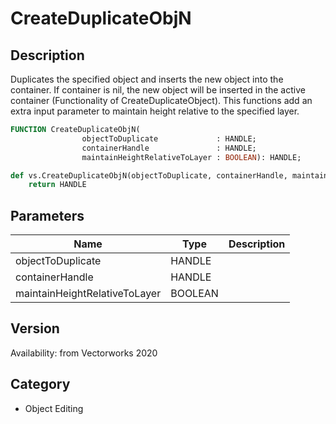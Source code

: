 # CreateDuplicateObjN

## Description
Duplicates the specified object and inserts the new  object into the container.  If container is nil, the new object will be inserted in the active container (Functionality of CreateDuplicateObject). This functions add an extra input parameter to maintain height relative to the specified layer.

```pascal
FUNCTION CreateDuplicateObjN(
				objectToDuplicate             : HANDLE;
				containerHandle               : HANDLE;
				maintainHeightRelativeToLayer : BOOLEAN): HANDLE;
```

```python
def vs.CreateDuplicateObjN(objectToDuplicate, containerHandle, maintainHeightRelativeToLayer):
    return HANDLE
```

## Parameters
|Name|Type|Description|
|---|---|---|
|objectToDuplicate|HANDLE|   |
|containerHandle|HANDLE|   |
|maintainHeightRelativeToLayer|BOOLEAN|   |

## Version
Availability: from Vectorworks 2020

## Category
* Object Editing

